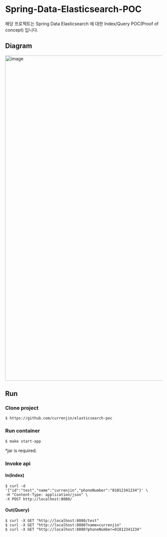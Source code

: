 # Spring-Data-Elasticsearch-POC
해당 프로젝트는 Spring Data Elasticsearch 에 대한 Index/Query POC(Proof of concept) 입니다.

## Diagram

<img width="1041" alt="image" src="https://user-images.githubusercontent.com/60500649/168565073-2391a3db-925a-450f-b2bf-7c1f9c261f2e.png">

## Run
### Clone project
```shell
$ https://github.com/currenjin/elasticsearch-poc
```

### Run container
```shell
$ make start-app
```

*jar is required.

### Invoke api
#### In(Index)
```shell
$ curl -d '{"id":"test","name":"currenjin","phoneNumber":"01012341234"}' \
-H "Content-Type: application/json" \
-X POST http://localhost:8080/
```

#### Out(Query)
```shell
$ curl -X GET "http://localhost:8080/test"
$ curl -X GET "http://localhost:8080?name=currenjin"
$ curl -X GET "http://localhost:8080?phoneNumber=01012341234"
```
